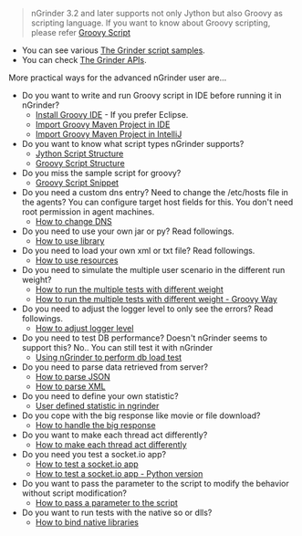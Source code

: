 > nGrinder 3.2 and later supports not only Jython but also Groovy as scripting language. If you want to know about Groovy scripting, please refer [Groovy Script](groovy-script)
- You can see various [The Grinder script samples](http://grinder.sourceforge.net/g3/script-gallery.html).
- You can check [The Grinder APIs](http://grinder.sourceforge.net/g3/script-javadoc/index.html).

More practical ways for the advanced nGrinder user are... 
- Do you want to write and run Groovy script in IDE before running it in nGrinder?
    - [Install Groovy IDE](install-groovy-ide) - If you prefer Eclipse.
    - [Import Groovy Maven Project in IDE](import-groovy-maven-project-in-ide)
    - [Import Groovy Maven Project in IntelliJ](import-groovy-maven-project-in-intellij)
- Do you want to know what script types nGrinder supports?
    - [Jython Script Structure](jython-script-structure)
    - [Groovy Script Structure](groovy-script-structure)
- Do you miss the sample script for groovy?
    - [Groovy Script Snippet](groovy-script-snippet)
- Do you need a custom dns entry? Need to change the /etc/hosts file in the agents? You can configure target host fields for this. You don't need root permission in agent machines.
    - [How to change DNS](how-to-change-dns)
- Do you need to use your own jar or py? Read followings. 
    - [How to use library](how-to-use-library)
- Do you need to load your own xml or txt file? Read followings. 
    - [How to use resources](how-to-use-resources)
- Do you need to simulate the multiple user scenario in the different run weight?
    - [How to run the multiple tests with different weight](how-to-run-the-multiple-tests-with-different-weight)
    - [How to run the multiple tests with different weight - Groovy Way](how-to-run-the-multiple-tests-with-different-weight-groovy-way)
- Do you need to adjust the logger level to only see the errors? Read followings.
    - [How to adjust logger level](how-to-adjust-logger-level)
- Do you need to test DB performance? Doesn't nGrinder seems to support this? No.. You can still test it with nGrinder
    - [Using nGrinder to perform db load test](using-ngrinder-to-perform-db-load-test)
- Do you need to parse data retrieved from server? 
    - [How to parse JSON](how-to-parse-json)
    - [How to parse XML](how-to-parse-xml)
- Do you need to define your own statistic? 
    - [User defined statistic in ngrinder](user-defined-statistic-in-ngrinder)
- Do you cope with the big response like movie or file download?
    - [How to handle the big response](how-to-handle-the-big-response)
- Do you want to make each thread act differently?
    - [How to make each thread act differently](how-to-make-each-thread-act-differently)
- Do you need you test a socket.io app?
    - [How to test a socket.io app](using-ngrinder-to-perform-load-test-for-a-socket-io-app)
    - [How to test a socket.io app - Python version](using-ngrinder-to-perform-load-test-for-socket-io-app-python-version)
- Do you want to pass the parameter to the script to modify the behavior without script modification?
    - [How to pass a parameter to the script](how-to-pass-a-parameter-to-the-script)
- Do you want to run tests with the native so or dlls?
    - [How to bind native libraries](how-to-bind-native-libraries)